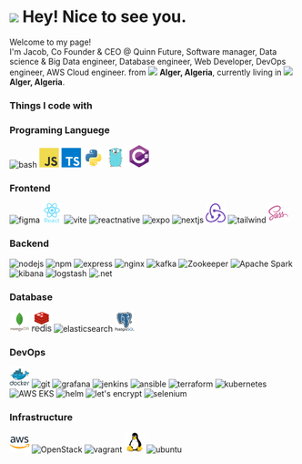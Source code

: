<h1><img src="https://emojis.slackmojis.com/emojis/images/1531849430/4246/blob-sunglasses.gif?1531849430" width="30"/> Hey! Nice to see you.</h1>


<p>Welcome to my page! </br> I'm Jacob, Co Founder & CEO @ Quinn Future, Software manager, Data science & Big Data engineer, Database engineer, Web Developer, DevOps engineer, AWS Cloud engineer.  from <img src="https://cdn-icons-png.flaticon.com/512/9906/9906440.png" width="13"/> <b>Alger, Algeria</b>, currently living in <img src="https://cdn-icons-png.flaticon.com/512/9906/9906440.png" width="13"/> <b>Alger, Algeria</b>. </p>
<h3>Things I code with</h3>
<!-- <p>
  <img alt="React" src="https://img.shields.io/badge/-React-45b8d8?style=flat-square&logo=react&logoColor=white" />
  <img alt="Docker" src="https://img.shields.io/badge/-Docker-46a2f1?style=flat-square&logo=docker&logoColor=white" />
  <img alt="TypeScript" src="https://img.shields.io/badge/-TypeScript-007ACC?style=flat-square&logo=typescript&logoColor=white" />
  <img alt="redux" src="https://img.shields.io/badge/-Redux-764ABC?style=flat-square&logo=redux&logoColor=white" />
  <img alt="git" src="https://img.shields.io/badge/-Git-F05032?style=flat-square&logo=git&logoColor=white" />
  <img alt="npm" src="https://img.shields.io/badge/-NPM-CB3837?style=flat-square&logo=npm&logoColor=white" />
  <img alt="MongoDB" src="https://img.shields.io/badge/-MongoDB-13aa52?style=flat-square&logo=mongodb&logoColor=white" />
  <img alt="Nodejs" src="https://img.shields.io/badge/-Nodejs-43853d?style=flat-square&logo=Node.js&logoColor=white" />
</p>
 -->
<h3>Programing Languege</h3>
<p>
<img alt="bash" src="https://www.vectorlogo.zone/logos/gnu_bash/gnu_bash-official.svg" width="80" height="35"/> 
<img alt="javascript" src="https://raw.githubusercontent.com/devicons/devicon/master/icons/javascript/javascript-original.svg"  width="35" height="35"/> 
<img alt="typescript" src="https://raw.githubusercontent.com/devicons/devicon/master/icons/typescript/typescript-original.svg" width="35" height="35"/> 
<img alt="python" src="https://raw.githubusercontent.com/devicons/devicon/master/icons/python/python-original.svg"  width="35" height="35"/> 
<img alt="go" src="https://raw.githubusercontent.com/devicons/devicon/master/icons/go/go-original.svg"  width="35" height="35"/>
<img alt="csharp" src="https://raw.githubusercontent.com/devicons/devicon/master/icons/csharp/csharp-original.svg"  width="40" height="40"/> 

</p>
<h3>Frontend</h3>
<p>
<img alt="figma" src="https://www.vectorlogo.zone/logos/figma/figma-icon.svg"  width="35" height="35"/> 
<img alt="react" src="https://raw.githubusercontent.com/devicons/devicon/master/icons/react/react-original-wordmark.svg"  width="35" height="35"/> 
<img alt="vite" src="https://www.vectorlogo.zone/logos/vitejsdev/vitejsdev-icon.svg"  width="35" height="35"/> 
<img alt="reactnative" src="https://reactnative.dev/img/header_logo.svg"  width="35" height="35"/> 
<img alt="expo" src="https://www.vectorlogo.zone/logos/expoio/expoio-icon.svg"  width="35" height="35"/> 
<img alt="nextjs" src="https://www.vectorlogo.zone/logos/nextjs/nextjs-icon.svg"  width="35" height="35"/> 
<img alt="redux" src="https://raw.githubusercontent.com/devicons/devicon/master/icons/redux/redux-original.svg"  width="35" height="35"/> 
<img alt="tailwind" src="https://www.vectorlogo.zone/logos/tailwindcss/tailwindcss-icon.svg" width="35" height="35"/> 
<img alt="sass" src="https://raw.githubusercontent.com/devicons/devicon/master/icons/sass/sass-original.svg"  width="35" height="35"/> 
</p>
<h3>Backend</h3>
<p>
<img alt="nodejs" src="https://www.vectorlogo.zone/logos/nodejs/nodejs-icon.svg"  width="35" height="35"/> 
<img alt="npm" src="https://www.vectorlogo.zone/logos/npmjs/npmjs-ar21.svg"  width="35" height="35"/> 
<img alt="express" src="https://www.vectorlogo.zone/logos/expressjs/expressjs-icon.svg" width="35" height="35"/>
<img alt="nginx" src="https://www.vectorlogo.zone/logos/nginx/nginx-icon.svg"  width="35" height="35"/> 
<img alt="kafka" src="https://www.vectorlogo.zone/logos/apache_kafka/apache_kafka-icon.svg"  width="35" height="35"/> 
<img alt="Zookeeper" src="https://www.vectorlogo.zone/logos/apache_zookeeper/apache_zookeeper-icon.svg"  width="35" height="35"/> 
<img alt="Apache Spark" src="https://www.vectorlogo.zone/logos/apache_spark/apache_spark-icon.svg"  width="35" height="35"/> 
<img alt="kibana" src="https://www.vectorlogo.zone/logos/elasticco_kibana/elasticco_kibana-icon.svg"  width="35" height="35"/>
<img alt="logstash" src="https://www.vectorlogo.zone/logos/elasticco_logstash/elasticco_logstash-icon.svg"  width="35" height="35"/>
<img alt=".net" src="https://www.vectorlogo.zone/logos/dotnet/dotnet-icon.svg"  width="35" height="35"/> 
</p>
<h3>Database</h3>
<p>
<img alt="mongodb" src="https://raw.githubusercontent.com/devicons/devicon/master/icons/mongodb/mongodb-original-wordmark.svg" width="35" height="35"/> 
<img alt="redis" src="https://raw.githubusercontent.com/devicons/devicon/master/icons/redis/redis-original-wordmark.svg" width="35" height="35"/> 
<img alt="elasticsearch" src="https://www.vectorlogo.zone/logos/elastic/elastic-icon.svg"  width="35" height="35"/> 
<img alt="postgresql" src="https://raw.githubusercontent.com/devicons/devicon/master/icons/postgresql/postgresql-original-wordmark.svg"  width="35" height="35"/> 

</p>
<h3>DevOps</h3>
<p>
<img alt="docker" src="https://raw.githubusercontent.com/devicons/devicon/master/icons/docker/docker-original-wordmark.svg"  width="35" height="35"/>
<img alt="git" src="https://www.vectorlogo.zone/logos/git-scm/git-scm-icon.svg"  width="35" height="35"/>
<img alt="grafana" src="https://www.vectorlogo.zone/logos/grafana/grafana-icon.svg" width="35" height="35"/> 
<img alt="jenkins" src="https://www.vectorlogo.zone/logos/jenkins/jenkins-icon.svg"  width="35" height="35"/> 
<img alt="ansible" src="https://www.vectorlogo.zone/logos/ansible/ansible-icon.svg"  width="35" height="35"/> 
<img alt="terraform" src="https://www.vectorlogo.zone/logos/terraformio/terraformio-icon.svg"  width="35" height="35"/> 
<img alt="kubernetes" src="https://www.vectorlogo.zone/logos/kubernetes/kubernetes-icon.svg"  width="35" height="35"/> 
<img alt="AWS EKS" src="https://www.vectorlogo.zone/logos/amazon_eks/amazon_eks-icon.svg"  width="35" height="35"/> 
<img alt="helm" src="https://www.vectorlogo.zone/logos/helmsh/helmsh-icon.svg"  width="35" height="35"/> 
<img alt="let's encrypt" src="https://www.vectorlogo.zone/logos/letsencrypt/letsencrypt-icon.svg"  width="35" height="35"/> 
<img alt="selenium" src="https://raw.githubusercontent.com/detain/svg-logos/780f25886640cef088af994181646db2f6b1a3f8/svg/selenium-logo.svg" width="35" height="35"/> 
</p>
<h3>Infrastructure</h3>
<p>
<img alt="aws" src="https://raw.githubusercontent.com/devicons/devicon/master/icons/amazonwebservices/amazonwebservices-original-wordmark.svg" width="35" height="35"/> 
<img alt="OpenStack" src="https://www.vectorlogo.zone/logos/openstack/openstack-icon.svg" width="35" height="35"/> 
<img alt="vagrant" src="https://www.vectorlogo.zone/logos/vagrantup/vagrantup-icon.svg"  width="35" height="35"/> 
<img alt="linux" src="https://raw.githubusercontent.com/devicons/devicon/master/icons/linux/linux-original.svg"  width="35" height="35"/> 
<img alt="ubuntu" src="https://www.vectorlogo.zone/logos/ubuntu/ubuntu-icon.svg"  width="35" height="35"/> 
</p>


